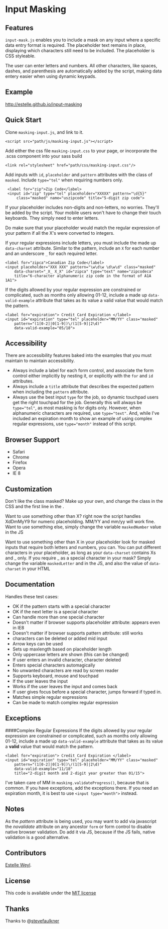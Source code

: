 Input Masking
=====================

## Features

`input-mask.js` enables you to include a mask on any input where a specific data entry format is required. The placeholder text remains in place, displaying which characters still need to be included. The placeholder is CSS styleable.

The user can enter letters and numbers. All other characters, like spaces, dashes, and parenthesis are automatically added by the script, making data entery easier when using dynamic keypads.


## Example

<http://estelle.github.io/input-masking>

## Quick Start

Clone `masking-input.js`, and link to it.

	<script src="path/js/masking-input.js"></script>

Add either the css file `masking-input.css` to your page, or incorporate the .scss component into your sass build

	<link rel="stylesheet" href="path/css/masking-input.css"/>

Add inputs with `id`, `placeholder` and `pattern` attributes with the class of `masked`. Include `type="tel"` when requiring numbers only.

	 <label for="zip">Zip Code</label>
  	 <input id="zip" type="tel" placeholder="XXXXX" pattern="\d{5}" 
  	     class="masked" name="uszipcode" title="5-digit zip code"> 

If your placeholder includes non-digits and non-letters, no worries. They'll be added by the script. Your mobile users won't have to change their touch keyboards. They simply need to enter letters. 

Do make sure that your placeholder would match the regular expression of your pattern if all the X's were converted to integers. 

If your regular expressions include letters, you must include the made up `data-charset` attribute. Similar to the pattern, include an `X` for each number and an underscore `_` for each required letter.

	<label for="zipca">Canadian Zip Code</label>
  	<input placeholder="XXX XXX" pattern="\w\d\w \d\w\d" class="masked" 
  		data-charset="_X_ X_X" id="zipca" type="text" name="zipcodeca" 
  	    title="6-character alphanumeric zip code in the format of A1A 1A1">
  	
If the digits allowed by your regular expression are constrained or complicated, such as months only allowing 01-12, include a made up `data-valid-example` attribute that takes as its value a valid value that would match the pattern.

	<label for="expiration"> Credit Card Expiration </label>
    <input id="expiration" type="tel" placeholder="MM/YY" class="masked" 
    	pattern="(1[0-2]|0[1-9])\/(1[5-9]|2\d)" 
    	data-valid-example="05/18"> 
	
## Accessibility

There are accessibility features baked into the examples that you must maintain to maintain accessibility.

* Always include a label for each form control, and associate the form control either implicitly by nesting it, or explicitly with the `for` and `id` attributes.
* Always include a `title` attribute that describes the expected pattern when including the `pattern` attribute.
* Always use the best input `type` for the job, so dynamic touchpad users get the right touchpad for the job. Generally this will always be `type="tel"`, as most masking is for digits only. However, when alphanumeric characters are required, use `type="text"`. And, while I've included an expiration month to show an example of using complex regular expressions, use `type="month"` instead of this script.


## Browser Support

* Safari
* Chrome
* Firefox
* Opera
* IE 8

## Customization

Don't like the class masked? Make up your own, and change the class in the CSS and the first line in the .

Want to use something other than X? right now the script handles XdDmMyY9 for numeric placeholding. MM/YY and mm/yy will work fine. Want to use something else, simply change the variable `maskedNumber` value in the JS

Want to use something other than X in your placeholder look for masked inputs that require both letters and numbers, you can. You can put different characters in your placeholder, as long as your `data-charset` contains Xs and _ only. If you require _ as a special character in your mask? Simply change the variable `maskedLetter` and in the JS, and also the value of `data-charset` in your HTML

## Documentation

Handles these test cases:

* OK if the pattern starts with a special character 
* OK if the next letter is a special character 
* Can handle more than one special character 
* Doesn't matter if browser supports placeholder attribute: appears even in IE8 
* Doesn't matter if browser supports pattern attribute: still works
* characters can be deleted or added mid input
* Arrow keys can be used
* Sets up maxlength based on placeholder length
* Only uppercase letters are shown (this can be changed)
* If user enters an invalid character, character deleted 
* Enters special characters automagically
* No unwanted characters are read by screen reader
* Supports keyboard, mouse and touchpad
* If the user leaves the input
* Works if the user leaves the input and comes back 
* If user gives focus before a special character, jumps forward if typed in.
* Matches simple regular expressions
* Can be made to match complex regular expression

## Exceptions

####Complex Regular Expressions
If the digits allowed by your regular expression are constrained or complicated, such as months only allowing 01-12, include a made up `data-valid-example` attribute that takes as its value a **valid** value that would match the pattern.

	<label for="expiration"> Credit Card Expiration </label>
    <input id="expiration" type="tel" placeholder="MM/YY" class="masked" 
    	pattern="(1[0-2]|0[1-9])\/(1[5-9]|2\d)" 
    	data-valid-example="11/18"
    	title="2-digit month and 2-digit year greater than 01/15"> 
    	
I've taken care of MM in `masking.validateProgress()`, because that is common. If you have  exceptions, add the exceptions there. If you need an expiration month, it is best to use `<input type="month">` instead.

## Notes

As the *pattern* attribute is being used, you may want to add via javascript the *novalidate* attribute on any ancestor `form` or form control to disable native browser validation. Do add it via JS, because if the JS fails, native validation is a good alternative. 

## Contributors

[Estelle Weyl](http://twitter.com/estellevw). 

## License

This code is available under the [MIT license](LICENSE)

## Thanks

Thanks to @[stevefaulkner](https://twitter.com/stevefaulkner)

